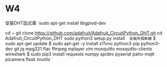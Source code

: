 # W4
安裝DHT函式庫
`sudo apt-get install libgpiod-dev

cd ~
git clone https://github.com/adafruit/Adafruit_CircuitPython_DHT.git
cd Adafruit_CircuitPython_DHT
sudo python3 setup.py install`  
安裝所需軟體
`
$ sudo apt-get update
$ sudo apt-get -y install x11vnc python3-pip python3-dev git jq mpg321 flac ffmpeg mplayer vim mosquitto mosquitto-clients wireshark
$ sudo pip3 install requests numpy spidev pyserial paho-mqtt picamera flask imutils
`  


